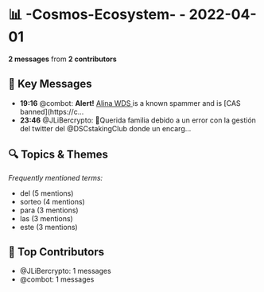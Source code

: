# 📊 -Cosmos-Ecosystem- - 2022-04-01
**2 messages** from **2 contributors**

## 💬 Key Messages
- **19:16** @combot: **Alert!** [Alina WDS ](tg://user?id=5212177631) is a known spammer and is [CAS banned](https://c...
- **23:46** @JLiBercrypto: 💌Querida familia debido a un error con la gestión del twitter del @DSCstakingClub donde un encarg...

## 🔍 Topics & Themes
*Frequently mentioned terms:*
- del (5 mentions)
- sorteo (4 mentions)
- para (3 mentions)
- las (3 mentions)
- este (3 mentions)

## 👥 Top Contributors
- @JLiBercrypto: 1 messages
- @combot: 1 messages